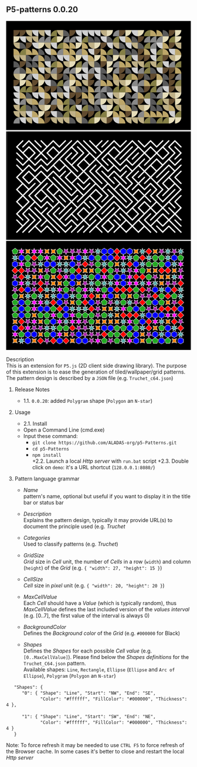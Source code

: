## P5-patterns 0.0.20
![](https://github.com/ALADAS-org/p5-patterns/blob/master/screenshots/Truchet_PieQuarter.png) 
![](https://github.com/ALADAS-org/p5-patterns/blob/master/screenshots/Truchet_C64.png) 
![](https://github.com/ALADAS-org/p5-patterns/blob/master/screenshots/PolygramDemo.png)   

Description    
This is an extension for `P5.js` (2D client side drawing library).
The purpose of this extension is to ease the generation of tiled/wallpaper/grid patterns. The pattern design is described by a `JSON` file (e.g. `Truchet_c64.json`) 

1. Release Notes    
   + 1.1. `0.0.20`: added `Polygram` shape (`Polygon` an `N-star`) 

2. Usage    
   + 2.1. Install    
   * Open a Command Line (cmd.exe) 
   * Input these command: 
       * `git clone https://github.com/ALADAS-org/p5-Patterns.git`
       * `cd p5-Patterns`
       * `npm install`        
   +2.2. Launch a local _Http server_ with `run.bat` script
   +2.3. Double click on `demo`: it's a URL shortcut (`128.0.0.1:8080/`)

3. Pattern language grammar    

   + _Name_    
   pattern's name, optional but useful if you want to display it in the title bar or status bar
   
   + _Description_    
   Explains the pattern design, typically it may provide URL(s) to document the principle used (e.g. _Truchet_
   
   + _Categories_    
   Used to classify patterns (e.g. _Truchet_)
   
   + _GridSize_    
   _Grid_ size in _Cell_ unit, the number of _Cells_ in a row (`width`) and column (`height`) of the _Grid_ (e.g. `{ "width": 27, "height": 15 }`)
   
   + _CellSize_    
   _Cell_ size in _pixel_ unit (e.g. `{ "width": 20, "height": 20 }`)
   
   + _MaxCellValue_    
   Each _Cell_ should have a _Value_ (which is typically random), thus _MaxCellValue_ defines the last included version of the _values interval_ (e.g. [0..7], the first value of the interval is always 0)  
   
   + _BackgroundColor_    
   Defines the _Background color_ of the _Grid_ (e.g. `#000000` for Black)
   
   + _Shapes_    
   Defines the _Shapes_ for each possible _Cell value_ (e.g. `[0..MaxCellValue]`). 
   Please find below the _Shapes definitions_ for the `Truchet_C64.json` pattern.    
   Available shapes: `Line`, `Rectangle`, `Ellipse` (`Ellipse` and `Arc of Ellipse`), `Polygram` (`Polygon` an `N-star`)
```
   "Shapes": {
      "0": { "Shape": "Line", "Start": "NW", "End": "SE", 
             "Color": "#ffffff", "FillColor": "#000000", "Thickness": 4 },

      "1": { "Shape": "Line", "Start": "SW", "End": "NE", 
             "Color": "#ffffff", "FillColor": "#000000", "Thickness": 4 }			  
   }
```

Note: To force refresh it may be needed to use `CTRL F5` to force refresh of the Browser cache. In some cases it's better to close and restart the local _Http server_ 

  